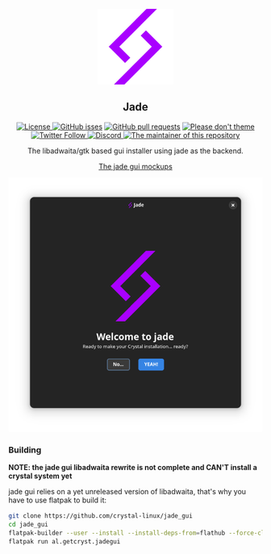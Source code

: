 <p align="center">
  <a href="https://github.com/crystal-linux/todo/">
    <img src="https://github.com/crystal-linux/branding/blob/main/logos/crystal-logo-minimal.png?raw=true" alt="Logo" width="150" height="150">
  </a>
</p>

<h2 align="center">Jade</h2>

<p align="center">
    <a href="https://github.com/crystal-linux/.github/blob/main/LICENSE"><img src="https://img.shields.io/badge/License-GPL--3.0-blue.svg" alt="License">
    <a href="https://github/crystal-linux/jade_gui"><img alt="GitHub isses" src="https://img.shields.io/github/issues-raw/crystal-linux/jade_gui"></a>
    <a href="https://github/crystal-linux/jade_gui"><img alt="GitHub pull requests" src="https://img.shields.io/github/issues-pr-raw/crystal-linux/jade_gui"></a>
    <a href="https://stopthemingmy.app/"><img alt="Please don't theme" src="https://stopthemingmy.app/badge.svg"><br>
    <a href="https://twitter.com/intent/user?screen_name=crystal_linux"><img alt="Twitter Follow" src="https://img.shields.io/twitter/follow/crystal_linux?style=flat?color=blue">
    <a href="https://discord.gg/hYJgu8K5aA"><img alt="Discord" src="https://img.shields.io/discord/825473796227858482?color=blue&label=Discord&logo=Discord&logoColor=white"> </a>
    <a href="https://github.com/axtloss"><a href="https://github.com/axtloss"><img src="https://img.shields.io/badge/Maintainer-@axtloss-brightgreen" alt="The maintainer of this repository" href="https://github.com/axtloss"></a></a>
</p>

<p align="center"> The libadwaita/gtk based gui installer using jade as the backend.
</p>

<p align="center"><a  href="https://github.com/crystal-linux/demos-mockups/blob/main/preview.pdf">The jade gui mockups</p></a>


![](main-page-screenshot.png)


### Building
__NOTE: the jade gui libadwaita rewrite is not complete and CAN'T install a crystal system yet__

jade gui relies on a yet unreleased version of libadwaita, that's why you have to use flatpak to build it:

```sh
git clone https://github.com/crystal-linux/jade_gui
cd jade_gui
flatpak-builder --user --install --install-deps-from=flathub --force-clean build-dir al.getcryst.jadegui 
flatpak run al.getcryst.jadegui
```
